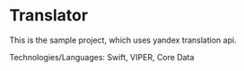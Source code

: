 # Translator
This is the sample project, which uses yandex translation api. 

Technologies/Languages:
Swift, VIPER, Core Data
